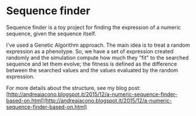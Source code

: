 # Sequence finder
Sequence finder is a toy project for finding the expression of a numeric sequence, given the sequence itself.

I've used a Genetic Algorithm approach. The main idea is to treat a random expression as a phenotype. So, we have a set of expression created randomly and the simulation compute how much they "fit" to the searched sequence and let them evolve; the fitness is defined as the difference between the searched values and the values evaluated by the random expression. 

For more details about the structure, see my blog post:
[http://andreaiacono.blogspot.it/2015/12/a-numeric-sequence-finder-based-on.html](http://andreaiacono.blogspot.it/2015/12/a-numeric-sequence-finder-based-on.html)
